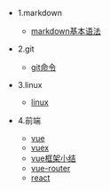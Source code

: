 - 1.markdown
  - [markdown基本语法](markdown/markdown基本语法)
  
- 2.git
  - [git命令](git/git命令)
  
- 3.linux
  - [linux](linux命令/linux)

- 4.前端
  - [vue](前端/vue)
  - [vuex](前端/vuex)
  - [vue框架小结](前端/vue框架小结)
  - [vue-router](前端/vue-router)
  - [react](前端/react)